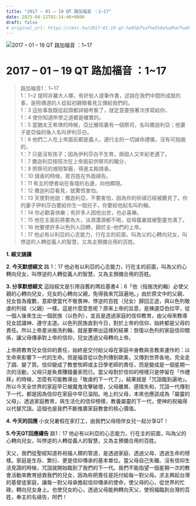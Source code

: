 ```yaml
---
title: "2017 – 01 – 19 QT 路加福音 ：1~17"
date: 2025-04-12T02:14:46+0800
draft: false
# original_url: https://cmtc.tw/2017-01-19-qt-%e8%b7%af%e5%8a%a0%e7%a6%8f%e9%9f%b31%ef%bc%9a117
---
```


![2017 – 01 – 19 QT 路加福音 ：1\~17](/images/qt.jpg   "2017 – 01 – 19 QT 路加福音 ：1\~17")

# 2017 – 01 – 19 QT 路加福音 ：1\~17

> 路加福音1：1\~17  
> 1：1\~2 提阿非羅大人哪，有好些人提筆作書，述說在我們中間所成就的事，是照傳道的人從起初親眼看見又傳給我們的。  
> 1：3 這些事我既從起頭都詳細考察了，就定意要按著次序寫給你，  
> 1：4 使你知道所學之道都是確實的。  
> 1：5 當猶太王希律的時候，亞比雅班裏有一個祭司，名叫撒迦利亞；他妻子是亞倫的後人名叫伊利莎白。  
> 1：6 他們二人在上帝面前都是義人，遵行主的一切誡命禮儀，沒有可指摘的，  
> 1：7 只是沒有孩子；因為伊利莎白不生育，兩個人又年紀老邁了。  
> 1：7 撒迦利亞按班次在上帝面前供祭司的職分，  
> 1：9 照祭司的規矩掣籤，得進主殿燒香。  
> 1：10 燒香的時候，眾百姓在外面禱告。  
> 1：11 有主的使者站在香壇的右邊，向他顯現。  
> 1：12 撒迦利亞看見，就驚慌害怕。  
> 1：13 天使對他說：撒迦利亞，不要害怕，因為你的祈禱已經被聽見了。你的妻子伊利莎白要給你生一個兒子，你要給他起名叫約翰。  
> 1：14 你必歡喜快樂；有許多人因他出世，也必喜樂。  
> 1：15 他在主面前將要為大，淡酒濃酒都不喝，從母腹裏就被聖靈充滿了。  
> 1：16 他要使許多以色列人回轉，歸於主–他們的上帝。  
> 1：17 他必有以利亞的心志能力，行在主的前面，叫為父的心轉向兒女，叫悖逆的人轉從義人的智慧，又為主預備合用的百姓。

**1.  經文誦讀**

**2.  今天默想經文**
路 1：17 他必有以利亞的心志能力，行在主的前面，叫為父的心轉向兒女，叫悖逆的人轉從義人的智慧，又為主預備合用的百姓。

**3. 分享默想經文**
這段經文是引用自舊約瑪拉基書4：6「他（指施洗約翰）必使父親的心轉向兒女，兒女的心轉向父親，免得我來咒詛遍地。」由於原文中的父親、兒女皆為複數，意即使當代不敬畏神、悖逆的百姓（兒女）歸回正途，與以色列敬虔的列祖（父親）一樣。這是什麼意思呢？原來上帝的旨意，是揀選亞伯拉罕，從一個人後來生出一個民族（以色列），並且是透過家庭的信仰教育，由父母來教導兒女認識神、遵守主道。以色列民族直到今日，對於上帝的信仰，始終都是父母的責任。所以上帝差派施洗約翰，就是要帶出這樣的結果：恢復以色列的家庭信仰關係，讓父母傳承對上帝的信仰，兒女透過父母轉向上帝。

上帝將教育兒女信仰的責任，始終是交付給父母在家庭中身教與言教來運作的：以生命來影響下一代的生命。但是福音從以色列傳到歐美，又傳到世界各地，完全走了調、變了質。信仰變成了教會牧師或主日學老師的責任，而是變成是一個星期一次的活動，父母只是負責賺錢養家而已。當父母對於信仰的榜樣只是停留在「作禮拜」的時候，怎麼有可能教導出「敬虔的下一代了」，結果就是「咒詛臨到遍地」。所以今天全世界的家庭早已被魔鬼攻擊破壞，父母離異、感情失和，咒詛一代傳到下一代，都是因為信仰在家庭中早已淪陷。地上的父母，本來也應該成為「屬靈的父母」，透過家庭教育，與生活化的信仰榜樣，教養屬靈的下一代，使神的祝福得以代替咒詛。這個也是我們不斷推廣家庭教會的核心價值。

**4. 今天的回應**
小女兒暑假在家打工，由我們父母陪伴女兒一起分享QT！

**5.今天QT回應禱告**
路1：17 他必有以利亞的心志能力，行在主的前面，叫為父的心轉向兒女，叫悖逆的人轉從義人的智慧，又為主預備合用的百姓。

天父，我們從聖經知道祢祝福人類的管道，是透過家庭、透過父母、透過生命的榜樣。家庭是生存、繁衍、更是信仰傳承的基本單位。當父母自己失職、沒有信仰生活見證的時候，咒詛就開始臨到了我們的下一代。我們不能指望一個星期一次的教會活動來教育拯救我們的兒女，因為祢把責任是託付給每一對父母。求主興起台灣的基督徒家庭，讓每一對父母承擔起信仰傳承的使命，使父母的心，從世界的忙碌，轉向兒女身上。也使兒女的心，透過父母能夠轉向天父，使祝福臨到台灣的百姓，奉主的名禱告，阿們！

